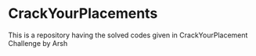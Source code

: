 # CrackYourPlacements
This is a repository having the solved codes given in CrackYourPlacement Challenge by Arsh
